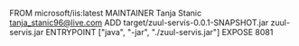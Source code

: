 FROM microsoft/iis:latest
MAINTAINER Tanja Stanic <tanja_stanic96@live.com>
ADD target/zuul-servis-0.0.1-SNAPSHOT.jar zuul-servis.jar
ENTRYPOINT ["java", "-jar", "./zuul-servis.jar"]
EXPOSE 8081